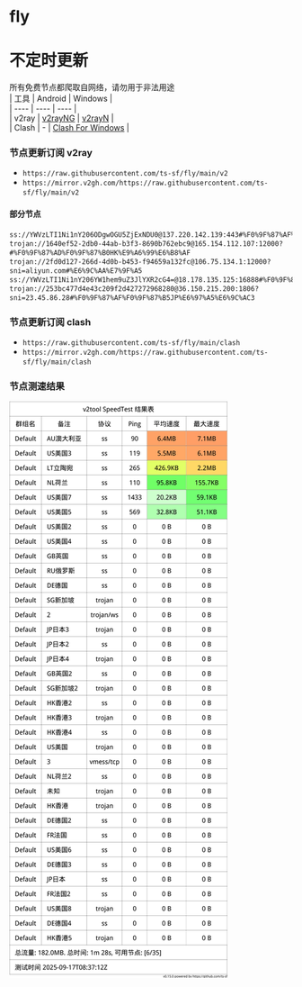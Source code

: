 # fly
# 不定时更新
所有免费节点都爬取自网络，请勿用于非法用途  
|  工具  | Android  | Windows  |  
|  ----  | ----   | ----  |  
| v2ray  | [v2rayNG](https://github.com/2dust/v2rayNG/releases) | [v2rayN](https://github.com/2dust/v2rayN/releases) |  
| Clash  | - | [Clash For Windows](https://github.com/2dust/clashN/releases) | 
  
### 节点更新订阅  v2ray
- `https://raw.githubusercontent.com/ts-sf/fly/main/v2`  
- `https://mirror.v2gh.com/https://raw.githubusercontent.com/ts-sf/fly/main/v2`  

#### 部分节点  
``` 
ss://YWVzLTI1Ni1nY206ODgwOGU5ZjExNDU0@137.220.142.139:443#%F0%9F%87%AF%F0%9F%87%B5JP%E6%97%A5%E6%9C%AC
trojan://1640ef52-2db0-44ab-b3f3-8690b762ebc9@165.154.112.107:12000?#%F0%9F%87%AD%F0%9F%87%B0HK%E9%A6%99%E6%B8%AF
trojan://2fd0d127-266d-4d0b-b453-f94659a132fc@106.75.134.1:12000?sni=aliyun.com#%E6%9C%AA%E7%9F%A5
ss://YWVzLTI1Ni1nY206YW1hem9uZ3JlYXR2cG4=@18.178.135.125:16888#%F0%9F%87%AF%F0%9F%87%B5JP%E6%97%A5%E6%9C%AC2
trojan://253bc477d4e43c209f2d427272968280@36.150.215.200:1806?sni=23.45.86.28#%F0%9F%87%AF%F0%9F%87%B5JP%E6%97%A5%E6%9C%AC3
```
### 节点更新订阅  clash
- `https://raw.githubusercontent.com/ts-sf/fly/main/clash`  
- `https://mirror.v2gh.com/https://raw.githubusercontent.com/ts-sf/fly/main/clash`  

### 节点测速结果
![image](traffic.png)
